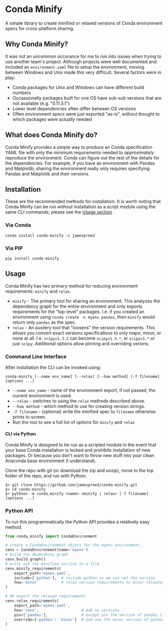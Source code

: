 # Conda Minify
A simple library to create minified or relaxed versions of Conda environment specs for cross-platform sharing.  

## Why Conda Minify?
It was not an uncommon occurance for me to run into issues when trying to use another team's project.  Although projects were well documented and included an `environment.yaml` file to setup the environment, moving between Windows and Unix made this very difficult.  Several factors were in play:
- Conda packages for Unix and Windows can have different build numbers
- Occassionally packages built for one OS have sub-sub versions that are not available (e.g. "0.11.3.1")
- Lower level dependencies often differ between OS versions
- Often environment specs were just exported "as-is", without thought to which packages were actually needed

## What does Conda Minify do?
Conda Minify provides a simple way to produce an Conda specification YAML file with only the minimum requirements needed to *approximately* reproduce the environment.  Conda can figure out the rest of the details for the dependencies.  For example, if you have an environment with Pandas and Matplotib; sharing the environment really only requires specifying Pandas and Matplotib and their versions.

## Installation
These are the recommended methods for installation.  It is worth noting that Conda Minify can be run *without* installation as a script module using the same CLI commands; please see the [Usage section](#cli-via-python) .
### Via Conda
    conda install conda-minify -c jamespreed
### Via PIP
    pip install conda-minify

## Usage
Conda Minify has two primary method for reducing environment requirements: `minify` and `relax`.  
- `minify` - The primary tool for sharing an environment.  This analyzes the dependency graph for the entire environment and only exports requirements for the "top-level" packages.  I.e. if you created an environment using `conda create -n myenv pandas`, then `minify` would return only `pandas` as the spec.  
- `relax` - An auxilery tool that "loosens" the version requirements.  This allows you convert exact versions specifications to only major, minor, or none at all.  I.e. `scipy=1.3.2` can become `scipy=1.3.*`, or `scipy=1.*` or just `scipy`.  Additional options allow pinning and overriding verions.
### Command Line Interface
After installation the CLI can be invoked using:

    conda-minify [--name env_name] [--relax] [--how method] [-f filename] [options ...]

- `--name env_name` - name of the environment export, if not passed, the current environment is used.
- `--relax` - switches to using the `relax` methods described above.
- `--how method` - which method to use for creating version strings.
- `-f filename` - (optional) write the minified spec to `filename` otherwise prints to screen.
- Run the tool to see a full list of options for `minify` and `relax`

#### CLI via Python
Conda Minify is designed to be run as a scripted module in the event that your base Conda installation is locked and prohibits installation of new packages.  Or because you don't want to throw new stuff into your clean Anaconda base environment (I understand).

Clone the repo with git (or download the zip and unzip), move to the top folder of the repo, and run with Python:
```
$> git clone https://github.com/jamespreed/conda-minify.git
$> cd conda-minify
$> pythnon -m conda_minify <name> <minify | relax> [-f filename] [options ...]
```
### Python API
To run this programmatically the Python API provides a relatively easy method.
```python
from conda_minify import CondaEnvironment

# create a CondaEnvironment object for the myenv environment.
cenv = CondaEnvironment(name='myenv')
# build the dependency graph
cenv.build_graph()
# write out the minified version to a file
cenv.minify_requirements(
    export_path='myenv.yaml',
    include=['python'],  # include python so we can set the version
    how='minor'          # relax version requirements to minor releases
)

# OR export the relaxed requirements
cenv.relax_requirements(
    export_path='myenv.yaml',
    how='none',                   # add no versions
    pin=['pandas'],               # except pin the version of pandas i.e. 0.25.3
    override={'python': 'minor'}  # and use the minor version of python i.e. 3.7.*
)
```